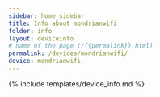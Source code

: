 ```yaml
---
sidebar: home_sidebar
title: Info about mondrianwifi
folder: info
layout: deviceinfo
# name of the page (/{{permalink}}.html)
permalink: /devices/mondrianwifi/
device: mondrianwifi
---
```

{% include templates/device_info.md %}
